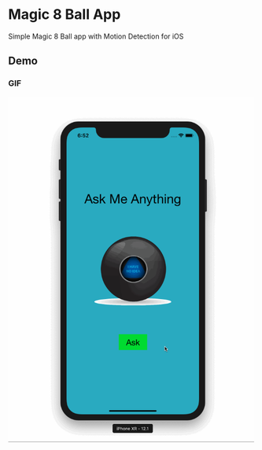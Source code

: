 # Magic 8 Ball App

Simple Magic 8 Ball app with Motion Detection for iOS

## Demo

### GIF

<img src="https://raw.githubusercontent.com/julienshim/Magic-8-Ball-App/master/Magic%208%20Ball/Assets.xcassets/demo.gif" width="500" />

